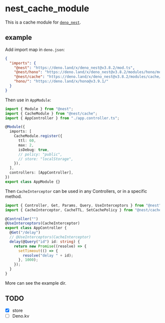 # nest_cache_module

This is a cache module for [`deno_nest`](https://deno.land/x/deno_nest).

## example

Add import map in `deno.json`:

```json
{
  "imports": {
    "@nest": "https://deno.land/x/deno_nest@v3.8.2/mod.ts",
    "@nest/hono": "https://deno.land/x/deno_nest@v3.8.2/modules/hono/mod.ts",
    "@nest/cache": "https://deno.land/x/deno_nest@v3.8.2/modules/cache/mod.ts",
    "hono/": "https://deno.land/x/hono@v3.9.1/"
  }
}
```

Then use in `AppModule`:

```typescript
import { Module } from "@nest";
import { CacheModule } from "@nest/cache";
import { AppController } from "./app.controller.ts";

@Module({
  imports: [
    CacheModule.register({
      ttl: 60,
      max: 2,
      isDebug: true,
      // policy: "public",
      // store: "localStorage",
    }),
  ],
  controllers: [AppController],
})
export class AppModule {}
```

Then `CacheInterceptor` can be used in any Controllers, or in a specific method.

```ts
import { Controller, Get, Params, Query, UseInterceptors } from "@nest";
import { CacheInterceptor, CacheTTL, SetCachePolicy } from "@nest/cache";

@Controller("")
@UseInterceptors(CacheInterceptor)
export class AppController {
  @Get("/delay")
  // @UseInterceptors(CacheInterceptor)
  delay(@Query("id") id: string) {
    return new Promise((resolve) => {
      setTimeout(() => {
        resolve("delay " + id);
      }, 1000);
    });
  }
}
```

More can see the example dir.

## TODO

- [x] store
- [ ] Deno.kv
